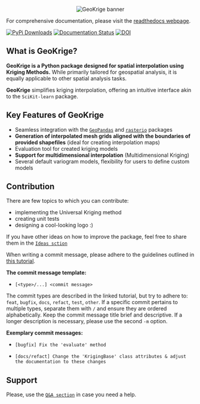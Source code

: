 <p align="center">
  <img alt="GeoKrige banner" src="https://geokrige.readthedocs.io/latest/images/geokrige_baner.png"/>
</p>

For comprehensive documentation, please visit the [readthedocs webpage](https://geokrige.readthedocs.io/latest/).

[![PyPi Downloads](https://static.pepy.tech/badge/geokrige)](https://pepy.tech/project/geokrige)
[![Documentation Status](https://readthedocs.org/projects/geokrige/badge/?version=latest)](https://geokrige.readthedocs.io/latest/?badge=latest)
[![DOI](https://zenodo.org/badge/776209752.svg)](https://zenodo.org/doi/10.5281/zenodo.10866997)

## What is GeoKrige?

**GeoKrige is a Python package designed for spatial interpolation using Kriging Methods.** While primarily tailored for 
geospatial analysis, it is equally applicable to other spatial analysis tasks.

**GeoKrige** simplifies kriging interpolation, offering an intuitive interface akin to the `SciKit-learn` package.

## Key Features of GeoKrige

- Seamless integration with the [`GeoPandas`](https://geopandas.org/en/stable/#) and [`rasterio`](https://rasterio.readthedocs.io/en/stable/) packages
- **Generation of interpolated mesh grids aligned with the boundaries of provided shapefiles** (ideal for creating 
interpolation maps)
- Evaluation tool for created kriging models
- **Support for multidimensional interpolation** (Multidimensional Kriging)
- Several default variogram models, flexibility for users to define custom models

## Contribution

There are few topics to which you can contribute:

- implementing the Universal Kriging method
- creating unit tests
- designing a cool-looking logo :)

If you have other ideas on how to improve the package, feel free to share them in the [`Ideas sction`](https://github.com/pdGruby/geokrige/discussions/categories/ideas)

When writing a commit message, please adhere to the guidelines outlined in [this tutorial](https://www.freecodecamp.org/news/how-to-write-better-git-commit-messages/).

**The commit message template:**

- `[<type>/...] <commit message>`

The commit types are described in the linked tutorial, but try to adhere to: `feat`, `bugfix`, `docs`, `refact`, `test`, 
`other`. If a specific commit pertains to multiple types, separate them with `/` and ensure they are ordered 
alphabetically. Keep the commit message title brief and descriptive. If a longer description is necessary, please use 
the second `-m` option.

**Exemplary commit messages:**

- `[bugfix] Fix the 'evaluate' method`

- `[docs/refact] Change the 'KrigingBase' class attributes & adjust the documentation to these changes`

## Support

Please, use the [`Q&A section`](https://github.com/pdGruby/geokrige/discussions/categories/q-a) in case you need a help.
